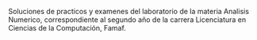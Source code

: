 Soluciones de practicos y examenes del laboratorio de la materia Analisis Numerico, correspondiente al segundo año de la carrera Licenciatura en Ciencias de la Computación, Famaf.
